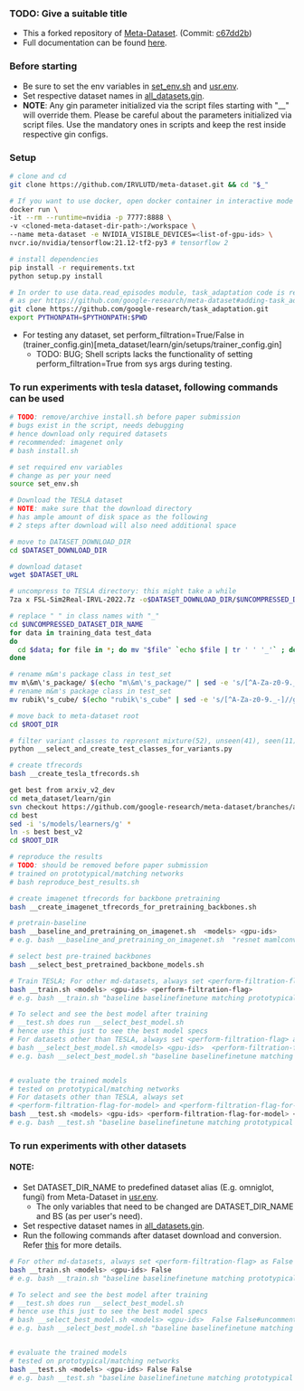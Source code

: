 ### TODO: Give a suitable title
- This a forked repository of [Meta-Dataset](https://github.com/google-research/meta-dataset/). (Commit: [c67dd2b](https://github.com/google-research/meta-dataset/commit/c67dd2bb66fb2a4ce7e4e9906878e13d9b851eb5))
- Full documentation can be found [here](README-original.md).

### Before starting
  - Be sure to set the env variables in [set_env.sh](set_env.sh) and [usr.env](usr.env).
  - Set respective dataset names in [all_datasets.gin](meta_dataset/learn/gin/setups/all_datasets.gin).
  - **NOTE**: Any gin parameter initialized via the script files starting with "__" will override them. Please be careful about the parameters initialized via script files. Use the mandatory ones in scripts and keep the rest inside respective gin configs.

### Setup
```bash
# clone and cd
git clone https://github.com/IRVLUTD/meta-dataset.git && cd "$_"

# If you want to use docker, open docker container in interactive mode
docker run \
-it --rm --runtime=nvidia -p 7777:8888 \
-v <cloned-meta-dataset-dir-path>:/workspace \
--name meta-dataset -e NVIDIA_VISIBLE_DEVICES=<list-of-gpu-ids> \
nvcr.io/nvidia/tensorflow:21.12-tf2-py3 # tensorflow 2

# install dependencies
pip install -r requirements.txt
python setup.py install

# In order to use data.read_episodes module, task_adaptation code is required
# as per https://github.com/google-research/meta-dataset#adding-task_adaptation-code-to-the-path
git clone https://github.com/google-research/task_adaptation.git
export PYTHONPATH=$PYTHONPATH:$PWD
```

- For testing any dataset, set perform_filtration=True/False in (trainer_config.gin)[meta_dataset/learn/gin/setups/trainer_config.gin]
  - TODO: BUG; Shell scripts lacks the functionality of setting perform_filtration=True from sys args during testing.
### To run experiments with tesla dataset, following commands can be used
```bash
# TODO: remove/archive install.sh before paper submission
# bugs exist in the script, needs debugging
# hence download only required datasets
# recommended: imagenet only
# bash install.sh

# set required env variables
# change as per your need
source set_env.sh

# Download the TESLA dataset
# NOTE: make sure that the download directory
# has ample amount of disk space as the following
# 2 steps after download will also need additional space

# move to DATASET_DOWNLOAD_DIR
cd $DATASET_DOWNLOAD_DIR

# download dataset
wget $DATASET_URL

# uncompress to TESLA directory: this might take a while
7za x FSL-Sim2Real-IRVL-2022.7z -o$DATASET_DOWNLOAD_DIR/$UNCOMPRESSED_DATASET_DIR_NAME

# replace " " in class names with "_"
cd $UNCOMPRESSED_DATASET_DIR_NAME
for data in training_data test_data
do
  cd $data; for file in *; do mv "$file" `echo $file | tr ' ' '_'` ; done; cd ..
done

# rename m&m's package class in test_set
mv m\&m\'s_package/ $(echo "m\&m\'s_package/" | sed -e 's/[^A-Za-z0-9._-]//g')
# rename m&m's package class in test_set
mv rubik\'s_cube/ $(echo "rubik\'s_cube" | sed -e 's/[^A-Za-z0-9._-]//g')

# move back to meta-dataset root
cd $ROOT_DIR

# filter variant classes to represent mixture(52), unseen(41), seen(11)
python __select_and_create_test_classes_for_variants.py

# create tfrecords
bash __create_tesla_tfrecords.sh

get best from arxiv_v2_dev
cd meta_dataset/learn/gin
svn checkout https://github.com/google-research/meta-dataset/branches/arxiv_v2_dev/meta_dataset/learn/gin/best
cd best
sed -i 's/models/learners/g' *
ln -s best best_v2
cd $ROOT_DIR

# reproduce the results
# TODO: should be removed before paper submission
# trained on prototypical/matching networks
# bash reproduce_best_results.sh

# create imagenet tfrecords for backbone pretraining
bash __create_imagenet_tfrecords_for_pretraining_backbones.sh

# pretrain-baseline
bash __baseline_and_pretraining_on_imagenet.sh  <models> <gpu-ids>
# e.g. bash __baseline_and_pretraining_on_imagenet.sh  "resnet mamlconvnet mamlresnet" "0"

# select best pre-trained backbones
bash __select_best_pretrained_backbone_models.sh

# Train TESLA; For other md-datasets, always set <perform-filtration-flag> as False
bash __train.sh <models> <gpu-ids> <perform-filtration-flag>
# e.g. bash __train.sh "baseline baselinefinetune matching prototypical maml maml_init_with_proto" "0" "True/False"

# To select and see the best model after training
# __test.sh does run __select_best_model.sh
# hence use this just to see the best model specs
# For datasets other than TESLA, always set <perform-filtration-flag> as False
# bash __select_best_model.sh <models> <gpu-ids>  <perform-filtration-flag-for-model> <perform-filtration-flag-for-dataset> #uncomment this
# e.g. bash __select_best_model.sh "baseline baselinefinetune matching prototypical maml maml_init_with_proto" "0" "True/False" "True/False"


# evaluate the trained models
# tested on prototypical/matching networks
# For datasets other than TESLA, always set 
# <perform-filtration-flag-for-model> and <perform-filtration-flag-for-model> as False
bash __test.sh <models> <gpu-ids> <perform-filtration-flag-for-model> <perform-filtration-flag-for-dataset>
# e.g. bash __test.sh "baseline baselinefinetune matching prototypical maml maml_init_with_proto" "0" "True/False" "True/False"
```

### To run experiments with other datasets
#### NOTE: 
  - Set DATASET_DIR_NAME to predefined dataset alias (E.g. omniglot, fungi) from Meta-Dataset in [usr.env](usr.env).
    - The only variables that need to be changed are DATASET_DIR_NAME and BS (as per user's need).
  - Set respective dataset names in [all_datasets.gin](meta_dataset/learn/gin/setups/all_datasets.gin). 
  - Run the following commands after dataset download and conversion. Refer [this](doc/dataset_conversion.md) for more details.
```bash
# For other md-datasets, always set <perform-filtration-flag> as False
bash __train.sh <models> <gpu-ids> False
# e.g. bash __train.sh "baseline baselinefinetune matching prototypical maml maml_init_with_proto" "0" False

# To select and see the best model after training
# __test.sh does run __select_best_model.sh
# hence use this just to see the best model specs
# bash __select_best_model.sh <models> <gpu-ids>  False False#uncomment this
# e.g. bash __select_best_model.sh "baseline baselinefinetune matching prototypical maml maml_init_with_proto" "0" False False


# evaluate the trained models
# tested on prototypical/matching networks
bash __test.sh <models> <gpu-ids> False False
# e.g. bash __test.sh "baseline baselinefinetune matching prototypical maml maml_init_with_proto" "0" False False
```
